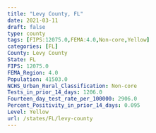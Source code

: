 ```yaml
---
title: "Levy County, FL"
date: 2021-03-11
draft: false
type: county
tags: [FIPS:12075.0,FEMA:4.0,Non-core,Yellow]
categories: [FL]
County: Levy County
State: FL
FIPS: 12075.0
FEMA_Region: 4.0
Population: 41503.0
NCHS_Urban_Rural_Classification: Non-core
Tests_in_prior_14_days: 1206.0
Fourteen_day_test_rate_per_100000: 2906.0
Percent_Positivity_in_prior_14_days: 0.095
Level: Yellow
url: /states/FL/levy-county
---
```



